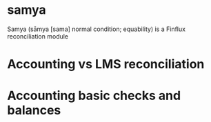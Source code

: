 # samya
Samya (sāmya [sama] normal condition; equability) is a Finflux reconciliation module


# Accounting vs LMS reconciliation

# Accounting basic checks and balances

#
